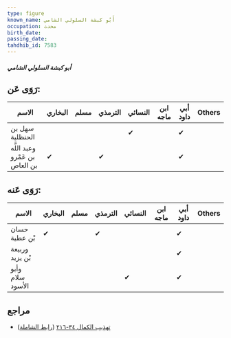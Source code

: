 ```yaml
---
type: figure
known_name: أَبُو كبشة السلولي الشامي
occupation: محدث
birth_date:
passing_date:
tahdhib_id: 7583
---
```

##### أبو كبشة السلولي الشامي

## رَوَى عَن:
| الاسم                          | البخاري | مسلم | الترمذي | النسائي | ابن ماجه | أبي داود | Others |
| ------------------------------ | ------- | ---- | ------- | ------- | -------- | -------- | ------ |
| سهل بن الحنظلية                |         |      |         | ✔       |          | ✔        |        |
| وعبد اللَّه بن عَمْرو بن العاص | ✔       |      | ✔       |         |          | ✔        |        |
## رَوَى عَنه:
| الاسم            | البخاري | مسلم | الترمذي | النسائي | ابن ماجه | أبي داود | Others |
| ---------------- | ------- | ---- | ------- | ------- | -------- | -------- | ------ |
| حسان بْن عطية    | ✔       |      | ✔       |         |          | ✔        |        |
| وربيعة بْن يزيد  |         |      |         |         |          | ✔        |        |
| وأبو سلام الأسود |         |      |         | ✔       |          | ✔        |        |
## مراجع
- [تهذيب الكمال ٣٤-٢١٦](obsidian://open?vault=Tahdhib-al-Kamal&file=Figures/٧٥٨٣-أبو%20كبشة%20السلولي%20الشامي) ([رابط الشاملة](https://shamela.ws/book/3722/18333))